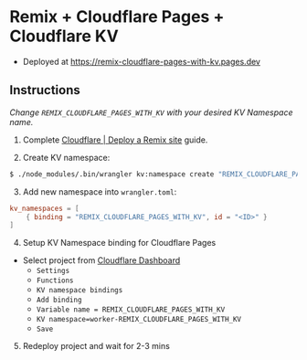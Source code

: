 # Remix + Cloudflare Pages + Cloudflare KV

- Deployed at https://remix-cloudflare-pages-with-kv.pages.dev

## Instructions

_Change `REMIX_CLOUDFLARE_PAGES_WITH_KV` with your desired KV Namespace name._

1. Complete [Cloudflare | Deploy a Remix site](https://developers.cloudflare.com/pages/framework-guides/remix/) guide.

2. Create KV namespace:

```bash
$ ./node_modules/.bin/wrangler kv:namespace create "REMIX_CLOUDFLARE_PAGES_WITH_KV"
```

3. Add new namespace into `wrangler.toml`:

```toml
kv_namespaces = [
    { binding = "REMIX_CLOUDFLARE_PAGES_WITH_KV", id = "<ID>" }
]
```

4. Setup KV Namespace binding for Cloudflare Pages

- Select project from [Cloudflare Dashboard](https://dash.cloudflare.com/)
  - `Settings`
  - `Functions`
  - `KV namespace bindings`
  - `Add binding`
  - `Variable name = REMIX_CLOUDFLARE_PAGES_WITH_KV`
  - `KV namespace=worker-REMIX_CLOUDFLARE_PAGES_WITH_KV`
  - `Save`

5. Redeploy project and wait for 2-3 mins
